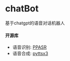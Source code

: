 # chatBot

基于chatgpt的语音对话机器人

#### 开源库

- 语音识别: [PPASR](https://github.com/yeyupiaoling/PPASR)
- 语音合成: [pyttsx3](https://github.com/nateshmbhat/pyttsx3)